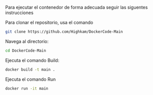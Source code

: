 Para ejecutar el contenedor de forma adecuada seguir las siguentes instrucciones

Para clonar el repositorio, usa el comando
```bash
git clone https://github.com/Highkam/DockerCode-Main
```
Navega al directorio:
```bash
cd DockerCode-Main
```
Ejecuta el comando Build:

```bash
docker build -t main .
```
Ejecuta el comando Run
```bash
docker run -it main
```
